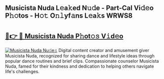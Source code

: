 ## Musicista Nuda L𝚎a𝚔ed N𝚞𝚍e - Part-CaI Vi𝚍𝚎o P𝚑𝚘tos - H𝚘𝚝 O𝚗𝚕yf𝚊ns L𝚎a𝚔s WRWS8

# <h2><a href="http://kf0w0u.oniu.top/?m=Musicista+Nuda">🔗👉 🔴 Musicista Nuda P𝚑ot𝚘𝚜 V𝚒d𝚎o</a></h2>

[![Musicista Nuda Nu𝚍e𝚜](https://i.imgur.com/0qMVB7G.gif)](http://kf0w0u.oniu.top/?m=Musicista+Nuda)
Digital content creator and amusement giver Musicista Nuda, recognized for sharing dance and lifestyle ideas through popular dance routines and brief clips. Compassionate counselor Musicista Nuda, famed for their kindness and dedication to helping others navigate life's challenges.  
